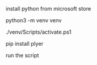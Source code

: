 install python from microsoft store

python3 -m venv venv

./venv/Scripts/activate.ps1

pip install plyer

run the script

